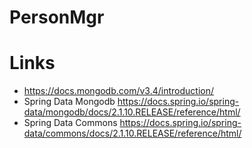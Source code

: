 # PersonMgr

# Links
* https://docs.mongodb.com/v3.4/introduction/
* Spring Data Mongodb https://docs.spring.io/spring-data/mongodb/docs/2.1.10.RELEASE/reference/html/
* Spring Data Commons https://docs.spring.io/spring-data/commons/docs/2.1.10.RELEASE/reference/html/